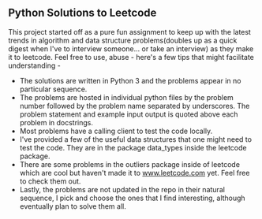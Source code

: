 ## Python Solutions to Leetcode

This project started off as a pure fun assignment to keep up with the latest trends in algorithm and data structure problems(doubles up as a quick digest when I've to interview someone... or take an interview) as they make it to leetcode. Feel free to use, abuse - here's a few tips that might facilitate understanding -
 * The solutions are written in Python 3 and the problems appear in no particular sequence. 
 * The problems are hosted in individual python files by the problem number followed by the problem name separated by underscores. The problem statement and example input output is quoted above each problem in docstrings.
 * Most problems have a calling client to test the code locally.
 * I've provided a few of the useful data structures that one might need to test the code. They are in the package data_types inside the leetcode package. 
 * There are some problems in the outliers package inside of leetcode which are cool but haven't made it to www.leetcode.com yet. Feel free to check them out.
 * Lastly, the problems are not updated in the repo in their natural sequence, I pick and choose the ones that I find interesting, although eventually plan to solve them all.
 
